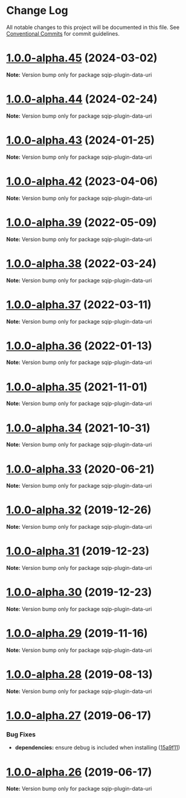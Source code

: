 # Change Log

All notable changes to this project will be documented in this file.
See [Conventional Commits](https://conventionalcommits.org) for commit guidelines.

# [1.0.0-alpha.45](https://github.com/axe312ger/sqip/compare/sqip-plugin-data-uri@1.0.0-alpha.44...sqip-plugin-data-uri@1.0.0-alpha.45) (2024-03-02)

**Note:** Version bump only for package sqip-plugin-data-uri





# [1.0.0-alpha.44](https://github.com/axe312ger/sqip/compare/sqip-plugin-data-uri@1.0.0-alpha.43...sqip-plugin-data-uri@1.0.0-alpha.44) (2024-02-24)

**Note:** Version bump only for package sqip-plugin-data-uri





# [1.0.0-alpha.43](https://github.com/axe312ger/sqip/compare/sqip-plugin-data-uri@1.0.0-alpha.42...sqip-plugin-data-uri@1.0.0-alpha.43) (2024-01-25)

**Note:** Version bump only for package sqip-plugin-data-uri





# [1.0.0-alpha.42](https://github.com/axe312ger/sqip/compare/sqip-plugin-data-uri@1.0.0-alpha.41...sqip-plugin-data-uri@1.0.0-alpha.42) (2023-04-06)

**Note:** Version bump only for package sqip-plugin-data-uri





# [1.0.0-alpha.39](https://github.com/axe312ger/sqip/compare/sqip-plugin-data-uri@1.0.0-alpha.38...sqip-plugin-data-uri@1.0.0-alpha.39) (2022-05-09)

**Note:** Version bump only for package sqip-plugin-data-uri





# [1.0.0-alpha.38](https://github.com/axe312ger/sqip/compare/sqip-plugin-data-uri@1.0.0-alpha.37...sqip-plugin-data-uri@1.0.0-alpha.38) (2022-03-24)

**Note:** Version bump only for package sqip-plugin-data-uri





# [1.0.0-alpha.37](https://github.com/axe312ger/sqip/compare/sqip-plugin-data-uri@1.0.0-alpha.36...sqip-plugin-data-uri@1.0.0-alpha.37) (2022-03-11)

**Note:** Version bump only for package sqip-plugin-data-uri





# [1.0.0-alpha.36](https://github.com/axe312ger/sqip/compare/sqip-plugin-data-uri@1.0.0-alpha.35...sqip-plugin-data-uri@1.0.0-alpha.36) (2022-01-13)

**Note:** Version bump only for package sqip-plugin-data-uri





# [1.0.0-alpha.35](https://github.com/axe312ger/sqip/compare/sqip-plugin-data-uri@1.0.0-alpha.34...sqip-plugin-data-uri@1.0.0-alpha.35) (2021-11-01)

**Note:** Version bump only for package sqip-plugin-data-uri





# [1.0.0-alpha.34](https://github.com/axe312ger/sqip/compare/sqip-plugin-data-uri@1.0.0-alpha.33...sqip-plugin-data-uri@1.0.0-alpha.34) (2021-10-31)

**Note:** Version bump only for package sqip-plugin-data-uri





# [1.0.0-alpha.33](https://github.com/axe312ger/sqip/compare/sqip-plugin-data-uri@1.0.0-alpha.32...sqip-plugin-data-uri@1.0.0-alpha.33) (2020-06-21)

**Note:** Version bump only for package sqip-plugin-data-uri





# [1.0.0-alpha.32](https://github.com/axe312ger/sqip/compare/sqip-plugin-data-uri@1.0.0-alpha.31...sqip-plugin-data-uri@1.0.0-alpha.32) (2019-12-26)

**Note:** Version bump only for package sqip-plugin-data-uri





# [1.0.0-alpha.31](https://github.com/axe312ger/sqip/compare/sqip-plugin-data-uri@1.0.0-alpha.30...sqip-plugin-data-uri@1.0.0-alpha.31) (2019-12-23)

**Note:** Version bump only for package sqip-plugin-data-uri





# [1.0.0-alpha.30](https://github.com/axe312ger/sqip/compare/sqip-plugin-data-uri@1.0.0-alpha.29...sqip-plugin-data-uri@1.0.0-alpha.30) (2019-12-23)

**Note:** Version bump only for package sqip-plugin-data-uri





# [1.0.0-alpha.29](https://github.com/axe312ger/sqip/compare/sqip-plugin-data-uri@1.0.0-alpha.28...sqip-plugin-data-uri@1.0.0-alpha.29) (2019-11-16)

**Note:** Version bump only for package sqip-plugin-data-uri





# [1.0.0-alpha.28](https://github.com/axe312ger/sqip/compare/sqip-plugin-data-uri@1.0.0-alpha.27...sqip-plugin-data-uri@1.0.0-alpha.28) (2019-08-13)

**Note:** Version bump only for package sqip-plugin-data-uri





# [1.0.0-alpha.27](https://github.com/axe312ger/sqip/compare/sqip-plugin-data-uri@1.0.0-alpha.26...sqip-plugin-data-uri@1.0.0-alpha.27) (2019-06-17)


### Bug Fixes

* **dependencies:** ensure debug is included when installing ([15a9f11](https://github.com/axe312ger/sqip/commit/15a9f11))





# [1.0.0-alpha.26](https://github.com/axe312ger/sqip/compare/sqip-plugin-data-uri@1.0.0-alpha.25...sqip-plugin-data-uri@1.0.0-alpha.26) (2019-06-17)

**Note:** Version bump only for package sqip-plugin-data-uri
